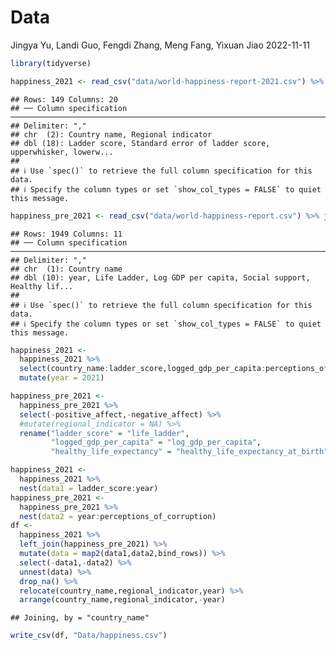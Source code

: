 Data
================
Jingya Yu, Landi Guo, Fengdi Zhang, Meng Fang, Yixuan Jiao
2022-11-11

``` r
library(tidyverse)
```

``` r
happiness_2021 <- read_csv("data/world-happiness-report-2021.csv") %>% janitor::clean_names()
```

    ## Rows: 149 Columns: 20
    ## ── Column specification ──────────────────────────────────────────────────────────────────────────────────
    ## Delimiter: ","
    ## chr  (2): Country name, Regional indicator
    ## dbl (18): Ladder score, Standard error of ladder score, upperwhisker, lowerw...
    ## 
    ## ℹ Use `spec()` to retrieve the full column specification for this data.
    ## ℹ Specify the column types or set `show_col_types = FALSE` to quiet this message.

``` r
happiness_pre_2021 <- read_csv("data/world-happiness-report.csv") %>% janitor::clean_names()
```

    ## Rows: 1949 Columns: 11
    ## ── Column specification ──────────────────────────────────────────────────────────────────────────────────
    ## Delimiter: ","
    ## chr  (1): Country name
    ## dbl (10): year, Life Ladder, Log GDP per capita, Social support, Healthy lif...
    ## 
    ## ℹ Use `spec()` to retrieve the full column specification for this data.
    ## ℹ Specify the column types or set `show_col_types = FALSE` to quiet this message.

``` r
happiness_2021 <-
  happiness_2021 %>%
  select(country_name:ladder_score,logged_gdp_per_capita:perceptions_of_corruption) %>%
  mutate(year = 2021) 

happiness_pre_2021 <-
  happiness_pre_2021 %>%
  select(-positive_affect,-negative_affect) %>%
  #mutate(regional_indicator = NA) %>%
  rename("ladder_score" = "life_ladder", 
         "logged_gdp_per_capita" = "log_gdp_per_capita",
         "healthy_life_expectancy" = "healthy_life_expectancy_at_birth")

happiness_2021 <- 
  happiness_2021 %>%
  nest(data1 = ladder_score:year)
happiness_pre_2021 <- 
  happiness_pre_2021 %>%
  nest(data2 = year:perceptions_of_corruption)
df <- 
  happiness_2021 %>%
  left_join(happiness_pre_2021) %>%
  mutate(data = map2(data1,data2,bind_rows)) %>%
  select(-data1,-data2) %>%
  unnest(data) %>%
  drop_na() %>%
  relocate(country_name,regional_indicator,year) %>%
  arrange(country_name,regional_indicator,-year)
```

    ## Joining, by = "country_name"

``` r
write_csv(df, "Data/happiness.csv")
```
